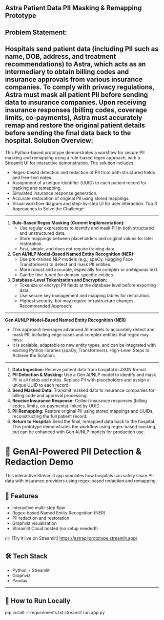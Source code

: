 Astra Patient Data PII Masking & Remapping Prototype
----------------------------------------------------
Problem Statement:
------------------
Hospitals send patient data (including PII such as name, DOB, address, and treatment recommendations) to Astra, which acts as an intermediary to obtain billing codes and insurance approvals from various insurance companies. To comply with privacy regulations, Astra must mask all patient PII before sending data to insurance companies. Upon receiving insurance responses (billing codes, coverage limits, co-payments), Astra must accurately remap and restore the original patient details before sending the final data back to the hospital.
Solution Overview:
------------------
This Python-based prototype demonstrates a workflow for secure PII masking and remapping using a rule-based regex approach, with a Streamlit UI for interactive demonstration. The solution includes:
- Regex-based detection and redaction of PII from both structured fields and free-text notes.
- Assignment of a unique identifier (UUID) to each patient record for tracking and remapping.
- Simulated insurance response generation.
- Accurate restoration of original PII using stored mappings.
- Visual workflow diagram and step-by-step UI for user interaction.
Top 3 Approaches to Solve the Challenge:
----------------------------------------
1. **Rule-Based Regex Masking (Current Implementation):**
    - Use regular expressions to identify and mask PII in both structured and unstructured data.
    - Store mappings between placeholders and original values for later restoration.
    - Fast, simple, and does not require training data.
2. **Gen AI/NLP Model-Based Named Entity Recognition (NER):**
    - Use pre-trained NLP models (e.g., spaCy, Hugging Face Transformers) to detect and mask PII entities.
    - More robust and accurate, especially for complex or ambiguous text.
    - Can be fine-tuned for domain-specific entities.
3. **Database-Level Tokenization and Encryption:**
    - Tokenize or encrypt PII fields at the database level before exporting data.
    - Use secure key management and mapping tables for restoration.
    - Highest security, but may require infrastructure changes.
Recommended Approach:
---------------------
**Gen AI/NLP Model-Based Named Entity Recognition (NER)**
- This approach leverages advanced AI models to accurately detect and mask PII, including edge cases and complex entities that regex may miss.
- It is scalable, adaptable to new entity types, and can be integrated with existing Python libraries (spaCy, Transformers).
High-Level Steps to Achieve the Solution:
-----------------------------------------
1. **Data Ingestion:** Receive patient data from hospital in JSON format.
2. **PII Detection & Masking:** Use a Gen AI/NLP model to identify and mask PII in all fields and notes. Replace PII with placeholders and assign a unique UUID to each record.
3. **Send Masked Data:** Transmit masked data to insurance companies for billing code and approval processing.
4. **Receive Insurance Response:** Collect insurance responses (billing codes, limits, co-payments) linked by UUID.
5. **PII Remapping:** Restore original PII using stored mappings and UUIDs, reconstructing the full patient record.
6. **Return to Hospital:** Send the final, remapped data back to the hospital.
This prototype demonstrates the workflow using regex-based masking, but can be enhanced with Gen AI/NLP models for production use.


# 🧠 GenAI-Powered PII Detection & Redaction Demo

This interactive Streamlit app simulates how hospitals can safely share PII data with insurance providers using regex-based redaction and remapping.

## 🚀 Features
- Interactive multi-step flow
- Regex-based Named Entity Recognition (NER)
- PII redaction and restoration
- Graphviz visualization
- Streamlit Cloud hosted (no setup needed!)

👉 [Try it live on Streamlit] https://astrapiiprototype.streamlit.app/

## 🛠️ Tech Stack
- Python + Streamlit
- Graphviz
- Pandas

---

## 📁 How to Run Locally

pip install -r requirements.txt
streamlit run app.py
